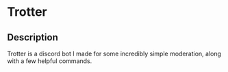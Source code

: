 # Trotter

## Description

 Trotter is a discord bot I made for some incredibly simple moderation, along with a few helpful commands.
